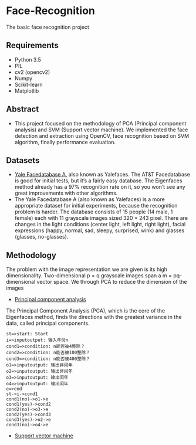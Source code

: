 # Face-Recognition
The basic face recognition project

## Requirements

* Python 3.5
* PIL
* cv2 (opencv2)
* Numpy
* Scikit-learn
* Matplotlib

## Abstract

* This project focused on the methodology of PCA (Principal component analysis) and SVM (Support vector machine). We implemented the face detection and extraction using OpenCV, face recognition based on SVM algorithm, finally performance evaluation.
 
## Datasets

* [Yale Facedatabase A](http://vision.ucsd.edu/content/yale-face-database), also known as Yalefaces. The AT&T Facedatabase is good for initial tests, but it’s a fairly easy database. The Eigenfaces method already has a 97% recognition rate on it, so you won’t see any great improvements with other algorithms. 
* The Yale Facedatabase A (also known as Yalefaces) is a more appropriate dataset for initial experiments, because the recognition problem is harder. The database consists of 15 people (14 male, 1 female) each with 11 grayscale images sized 320 $\times$ 243 pixel. There are changes in the light conditions (center light, left light, right light), facial expressions (happy, normal, sad, sleepy, surprised, wink) and glasses (glasses, no-glasses).

## Methodology

The problem with the image representation we are given is its high dimensionality. Two-dimensional p $\times$ q grayscale images span a m = pq-dimensional vector space. We through PCA to reduce the dimension of the images

* [Principal component analysis](https://en.wikipedia.org/wiki/Principal_component_analysis)

The Principal Component Analysis (PCA), which is the core of the Eigenfaces method, finds the directions with the greatest variance in the data, called principal components.

```flow
st=>start: Start
i=>inputoutput: 输入年份n
cond1=>condition: n能否被4整除？
cond2=>condition: n能否被100整除？
cond3=>condition: n能否被400整除？
o1=>inputoutput: 输出非闰年
o2=>inputoutput: 输出非闰年
o3=>inputoutput: 输出闰年
o4=>inputoutput: 输出闰年
e=>end
st->i->cond1
cond1(no)->o1->e
cond1(yes)->cond2
cond2(no)->o3->e
cond2(yes)->cond3
cond3(yes)->o2->e
cond3(no)->o4->e
```



* [Support vector machine](https://en.wikipedia.org/wiki/Support_vector_machine)



## 

